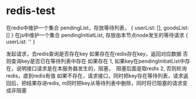 # redis-test

在redis中维护一个集合 pendingList，存放等待列表，
	{
		userList: [],
		goodsList: []
	}
在js中维护一个集合 pendingInitiatList, 存放由本节点node发生的等待请求
	{
		userList: ''
	}

发起请求，去redis查询是否存在key
	如果存在在redis存在key，返回对应数据
	否则查询key是否已在等待列表中存在
		如果存在
			1, 如果key在pendingInitiatList中存在，说明接口请求是在本服务器发生的，阻塞，　阻塞后面是取redis
			2, 否则轮询redis，直到redis有值
		如果不存在，请求接口，同时把key存在等待列表，请求返回后，把结果存进redis, m同时把key从等待列表中删除，同时将已阻塞的请求变成非阻塞
	
	
	